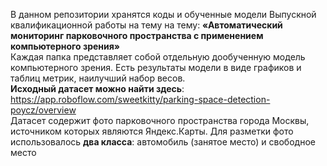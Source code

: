 В данном репозитории хранятся коды и обученные модели Выпускной квалификационной работы на тему на тему: **«Автоматический мониторинг парковочного пространства с применением компьютерного зрения»**  
Каждая папка представляет собой отдельную дообученную модель компьютерного зрения. Есть результаты модели в виде графиков и таблиц метрик, наилучший набор весов.   
**Исходный датасет можно найти здесь**: https://app.roboflow.com/sweetkitty/parking-space-detection-poycz/overview   
Датасет содержит фото парковочного пространства города Москвы, источником которых являются Яндекс.Карты. Для разметки фото использовалось **два класса**: автомобиль (занятое место) и свободное место   
